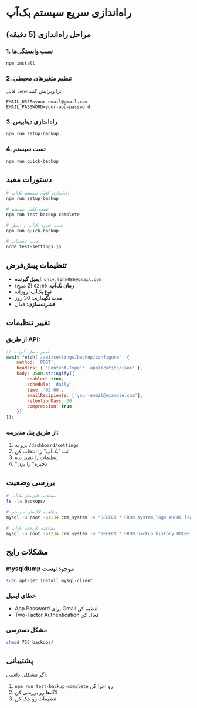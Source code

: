 # راه‌اندازی سریع سیستم بک‌آپ

## مراحل راه‌اندازی (5 دقیقه)

### 1. نصب وابستگی‌ها
```bash
npm install
```

### 2. تنظیم متغیرهای محیطی
فایل `.env` را ویرایش کنید:
```env
EMAIL_USER=your-email@gmail.com
EMAIL_PASSWORD=your-app-password
```

### 3. راه‌اندازی دیتابیس
```bash
npm run setup-backup
```

### 4. تست سیستم
```bash
npm run quick-backup
```

## دستورات مفید

```bash
# راه‌اندازی کامل سیستم بک‌آپ
npm run setup-backup

# تست کامل سیستم
npm run test-backup-complete

# تست سریع بک‌آپ و ایمیل
npm run quick-backup

# تست تنظیمات
node test-settings.js
```

## تنظیمات پیش‌فرض

- **ایمیل گیرنده**: `only.link086@gmail.com`
- **زمان بک‌آپ**: `02:00` (2 صبح)
- **نوع بک‌آپ**: روزانه
- **مدت نگهداری**: 30 روز
- **فشرده‌سازی**: فعال

## تغییر تنظیمات

### از طریق API:
```javascript
// تغییر ایمیل گیرنده
await fetch('/api/settings/backup/configure', {
    method: 'POST',
    headers: { 'Content-Type': 'application/json' },
    body: JSON.stringify({
        enabled: true,
        schedule: 'daily',
        time: '02:00',
        emailRecipients: ['your-email@example.com'],
        retentionDays: 30,
        compression: true
    })
});
```

### از طریق پنل مدیریت:
1. برو به `/dashboard/settings`
2. تب "بک‌آپ" را انتخاب کن
3. تنظیمات را تغییر بده
4. "ذخیره" را بزن

## بررسی وضعیت

```bash
# مشاهده فایل‌های بک‌آپ
ls -la backups/

# مشاهده لاگ‌های سیستم
mysql -u root -p1234 crm_system -e "SELECT * FROM system_logs WHERE log_type LIKE '%backup%' ORDER BY created_at DESC LIMIT 5;"

# مشاهده تاریخچه بک‌آپ
mysql -u root -p1234 crm_system -e "SELECT * FROM backup_history ORDER BY created_at DESC LIMIT 5;"
```

## مشکلات رایج

### mysqldump موجود نیست
```bash
sudo apt-get install mysql-client
```

### خطای ایمیل
- App Password برای Gmail تنظیم کن
- Two-Factor Authentication فعال کن

### مشکل دسترسی
```bash
chmod 755 backups/
```

## پشتیبانی

اگر مشکلی داشتی:
1. `npm run test-backup-complete` رو اجرا کن
2. لاگ‌ها رو بررسی کن
3. تنظیمات رو چک کن